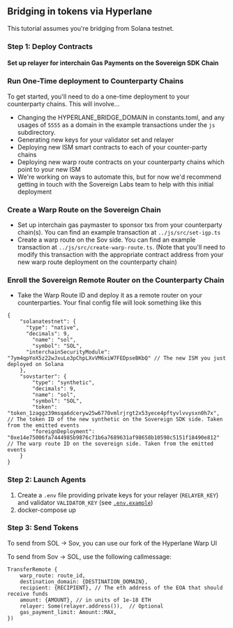 ## Bridging in tokens via Hyperlane

This tutorial assumes you're bridging from Solana testnet.

### Step 1: Deploy Contracts

#### Set up relayer for interchain Gas Payments on the Sovereign SDK Chain

### Run One-Time deployment to Counterparty Chains

To get started, you'll need to do a one-time deployment to your counterparty chains. This will involve...

- Changing the HYPERLANE_BRIDGE_DOMAIN in constants.toml, and any usages of `5555` as a domain in the example transactions under the `js` subdirectory.
- Generating new keys for your validator set and relayer
- Deploying new ISM smart contracts to each of your counter-party chains
- Deploying new warp route contracts on your counterparty chains which point to your new ISM
- We're working on ways to automate this, but for now we'd recommend getting in touch with the Sovereign Labs team to help with this initial deployment

### Create a Warp Route on the Sovereign Chain

- Set up interchain gas paymaster to sponsor txs from your counterparty chain(s). You can find an example transaction at `../js/src/set-igp.ts`
- Create a warp route on the Sov side. You can find an example transaction at `../js/src/create-warp-route.ts`. (Note that you'll need to modify this transaction with the appropriate contract address from your new warp route deployment on the counterparty chain)

### Enroll the Sovereign Remote Router on the Counterparty Chain

- Take the Warp Route ID and deploy it as a remote router on your counterparties. Your final config file will look something like this

```
{
	"solanatestnet": {
	  "type": "native",
	  "decimals": 9,
		"name": "sol",
		"symbol": "SOL",
	  "interchainSecurityModule": "7ym4qpYoX5z22wJxuLo3pChpLXvVM6xiW7FEDpseBKbQ" // The new ISM you just deployed on Solana
	},
	"sovstarter": {
		"type": "synthetic",
		"decimals": 9,
		"name": "sol",
		"symbol": "SOL",
		"token": "token_1zaggz39msqa6dceryw25w6770vmlrjrgt2x53yece4pftyvlvvysxn0h7x", // The token ID of the new synthetic on the Sovereign SDK side. Taken from the emitted events
		"foreignDeployment": "0xe14e75006fa7444985b9876c71b6a7689631af98658b10598c5151f18490e812" // The warp route ID on the sovereign side. Taken from the emitted events
	}
}

```

### Step 2: Launch Agents

1. Create a `.env` file providing private keys for your relayer (`RELAYER_KEY`) and validator `VALIDATOR_KEY` (see [`.env.example`](./.env.example))
2. docker-compose up

### Step 3: Send Tokens

To send from SOL -> Sov, you can use our fork of the Hyperlane Warp UI

To send from Sov -> SOL, use the following callmessage:

```
TransferRemote {
    warp_route: route_id,
    destination_domain: {DESTINATION_DOMAIN},
    recipient: {RECIPIENT}, // The eth address of the EOA that should receive funds
    amount: {AMOUNT}, // in units of 1e-18 ETH
    relayer: Some(relayer.address()),  // Optional
    gas_payment_limit: Amount::MAX,
})
```
